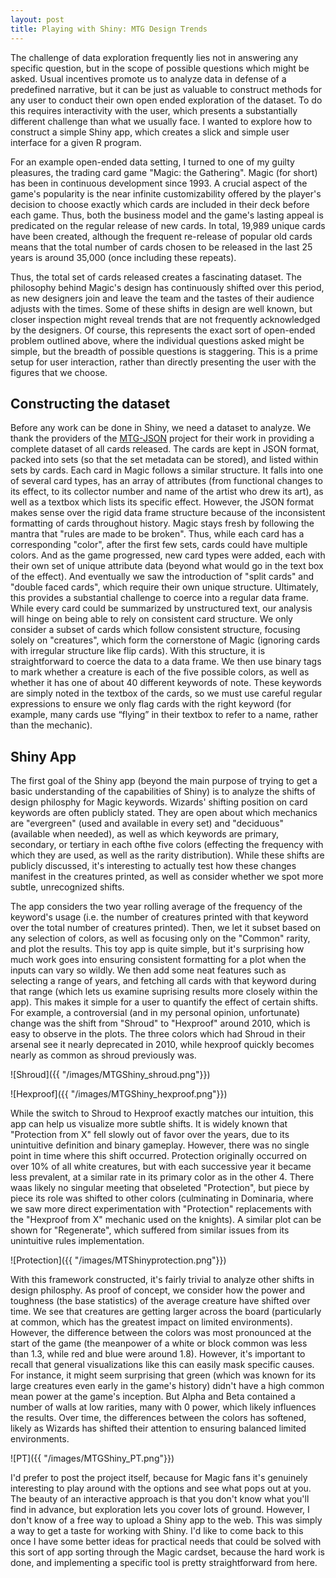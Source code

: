 ```yaml
---
layout: post
title: Playing with Shiny: MTG Design Trends
---
```


The challenge of data exploration frequently lies not in answering any specific question, but in the scope of possible questions which might be asked. Usual incentives promote us to analyze data in defense of a predefined narrative, but it can be just as valuable to construct methods for any user to conduct their own open ended exploration of the dataset. To do this requires interactivity with the user, which presents a substantially different challenge than what we usually face. I wanted to explore how to construct a simple Shiny app, which creates a slick and simple user interface for a given R program.

For an example open-ended data setting, I turned to one of my guilty pleasures, the trading card game "Magic: the Gathering". Magic (for short) has been in continuous development since 1993. A crucial aspect of the game's popularity is the near infinite customizability offered by the player's decision to choose exactly which cards are included in their deck before each game. Thus, both the business model and the game's lasting appeal is predicated on the regular release of new cards. In total, 19,989 unique cards have been created, although the frequent re-release of popular old cards means that the total number of cards chosen to be released in the last 25 years is around 35,000 (once including these repeats).

Thus, the total set of cards released creates a fascinating dataset. The philosophy behind Magic's design has continuously shifted over this period, as new designers join and leave the team and the tastes of their audience adjusts with the times. Some of these shifts in design are well known, but closer inspection might reveal trends that are not frequently acknowledged by the designers. Of course, this represents the exact sort of open-ended problem outlined above, where the individual questions asked might be simple, but the breadth of possible questions is staggering. This is a prime setup for user interaction, rather than directly presenting the user with the figures that we choose.

## Constructing the dataset

Before any work can be done in Shiny, we need a dataset to analyze. We thank the providers of the  [MTG-JSON](https://github.com/mtgjson/mtgjson) project for their work in providing a complete dataset of all cards released. The cards are kept in JSON format, packed into sets (so that the set metadata can be stored), and listed within sets by cards. Each card in Magic follows a similar structure. It falls into one of several card types, has an array of attributes (from functional changes to its effect, to its collector number and name of the artist who drew its art), as well as a textbox which lists its specific effect. However, the JSON format makes sense over the rigid data frame structure because of the inconsistent formatting of cards throughout history. Magic stays fresh by following the mantra that "rules are made to be broken". Thus, while each card has a corresponding "color", after the first few sets, cards could have multiple colors. And as the game progressed, new card types were added, each with their own set of unique attribute data (beyond what would go in the text box of the effect). And eventually we saw the introduction of "split cards" and "double faced cards", which require their own unique structure. Ultimately, this provides a substantial challenge to coerce into a regular data frame. While every card could be summarized by unstructured text, our analysis will hinge on being able to rely on consistent card structure. We only consider a subset of cards which follow consistent structure, focusing solely on "creatures", which form the cornerstone of Magic (ignoring cards with irregular structure like flip cards). With this structure, it is straightforward to coerce the data to a data frame. We then use binary tags to mark whether a creature is each of the five possible colors, as well as whether it has one of about 40 different keywords of note. These keywords are simply noted in the textbox of the cards, so we must use careful regular expressions to ensure we only flag cards with the right keyword (for example, many cards use “flying” in their textbox to refer to a name, rather than the mechanic).

## Shiny App

The first goal of the Shiny app (beyond the main purpose of trying to get a basic understanding of the capabilities of Shiny) is to analyze the shifts of design philosphy for Magic keywords. Wizards' shifting position on card keywords are often publicly stated. They are open about which mechanics are "evergreen" (used and available in every set) and "deciduous" (available when needed), as well as which keywords are primary, secondary, or tertiary in each ofthe five colors (effecting the frequency with which they are used, as well as the rarity distribution). While these shifts are publicly discussed, it's interesting to actually test how these changes manifest in the creatures printed, as well as consider whether we spot more subtle, unrecognized shifts.

The app considers the two year rolling average of the frequency of the keyword's usage (i.e. the number of creatures printed with that keyword over the total number of creatures printed). Then, we let it subset based on any selection of colors, as well as focusing only on the "Common" rarity, and plot the results. This toy app is quite simple, but it's surprising how much work goes into ensuring consistent formatting for a plot when the inputs can vary so wildly. We then add some neat features such as selecting a range of years, and fetching all cards with that keyword during that range (which lets us examine suprising results more closely within the app). This makes it simple for a user to quantify the effect of certain shifts. For example, a controversial (and in my personal opinion, unfortunate) change was the shift from "Shroud" to "Hexproof" around 2010, which is easy to observe in the plots. The three colors which had Shroud in their arsenal see it nearly deprecated in 2010, while hexproof quickly becomes nearly as common as shroud previously was.

![Shroud]({{ "/images/MTGShiny_shroud.png"}})

![Hexproof]({{ "/images/MTGShiny_hexproof.png"}})

While the switch to Shroud to Hexproof exactly matches our intuition, this app can help us visualize more subtle shifts. It is widely known that "Protection from X" fell slowly out of favor over the years, due to its unintuitive definition and binary gameplay. However, there was no single point in time where this shift occurred. Protection originally occurred on over 10% of all white creatures, but with each successive year it became less prevalent, at a similar rate in its primary color as in the other 4. There waas likely no singular meeting that obseleted "Protection", but piece by piece its role was shifted to other colors (culminating in Dominaria, where we saw more direct experimentation with "Protection" replacements with the "Hexproof from X" mechanic used on the knights). A similar plot can be shown for "Regenerate", which suffered from similar issues from its unintuitive rules implementation.

![Protection]({{ "/images/MTShinyprotection.png"}})


With this framework constructed, it's fairly trivial to analyze other shifts in design philosphy. As proof of concept, we consider how the power and toughness (the base statistics) of the average creature have shifted over time. We see that creatures are getting larger across the board (particularly at common, which has the greatest impact on limited environments). However, the difference between the colors was most pronounced at the start of the game (the meanpower of a white or block common was less than 1.3, while red and blue were around 1.8). However, it's important to recall that general visualizations like this can easily mask specific causes. For instance, it might seem surprising that green (which was known for its large creatures even early in the game's history) didn't have a high common mean power at the game's inception. But Alpha and Beta contained a number of walls at low rarities, many with 0 power, which likely influences the results. Over time, the differences between the colors has softened, likely as Wizards has shifted their attention to ensuring balanced limited environments.

![PT]({{ "/images/MTGShiny_PT.png"}})

I'd prefer to post the project itself, because for Magic fans it's genuinely interesting to play around with the options and see what pops out at you. The beauty of an interactive approach is that you don't know what you'll find in advance, but exploration lets you cover lots of ground. However, I don't know of a free way to upload a Shiny app to the web. This was simply a way to get a taste for working with Shiny. I'd like to come back to this once I have some better ideas for practical needs that could be solved with this sort of app sorting through the Magic cardset, because the hard work is done, and implementing a specific tool is pretty straightforward from here.
